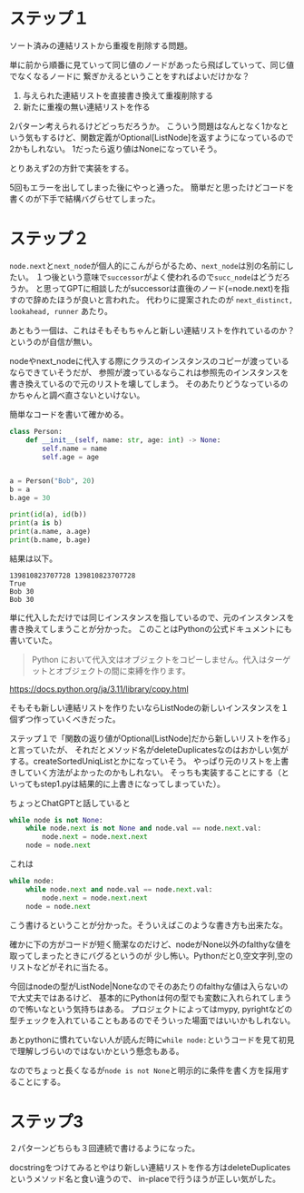 # ステップ１

ソート済みの連結リストから重複を削除する問題。

単に前から順番に見ていって同じ値のノードがあったら飛ばしていって、同じ値でなくなるノードに
繋ぎかえるということをすればよいだけかな？

1. 与えられた連結リストを直接書き換えて重複削除する
2. 新たに重複の無い連結リストを作る

2パターン考えられるけどどっちだろうか。
こういう問題はなんとなく1かなという気もするけど、関数定義がOptional[ListNode]を返すようになっているので2かもしれない。
1だったら返り値はNoneになっていそう。

とりあえず2の方針で実装をする。

5回もエラーを出してしまった後にやっと通った。
簡単だと思ったけどコードを書くのが下手で結構バグらせてしまった。

# ステップ２

`node.next`と`next_node`が個人的にこんがらがるため、`next_node`は別の名前にしたい。
１つ後という意味で`successor`がよく使われるので`succ_node`はどうだろうか。
と思ってGPTに相談したがsuccessorは直後のノード(=node.next)を指すので辞めたほうが良いと言われた。
代わりに提案されたのが `next_distinct, lookahead, runner` あたり。

あともう一個は、これはそもそもちゃんと新しい連結リストを作れているのか？というのが自信が無い。

nodeやnext_nodeに代入する際にクラスのインスタンスのコピーが渡っているならできていそうだが、
参照が渡っているならこれは参照先のインスタンスを書き換えているので元のリストを壊してしまう。
そのあたりどうなっているのかちゃんと調べ直さないといけない。

簡単なコードを書いて確かめる。

```python
class Person:
    def __init__(self, name: str, age: int) -> None:
        self.name = name
        self.age = age


a = Person("Bob", 20)
b = a
b.age = 30

print(id(a), id(b))
print(a is b)
print(a.name, a.age)
print(b.name, b.age)
```

結果は以下。

```
139810823707728 139810823707728
True
Bob 30
Bob 30
```

単に代入しただけでは同じインスタンスを指しているので、元のインスタンスを書き換えてしまうことが分かった。
このことはPythonの公式ドキュメントにも書いていた。

> Python において代入文はオブジェクトをコピーしません。代入はターゲットとオブジェクトの間に束縛を作ります。

https://docs.python.org/ja/3.11/library/copy.html

そもそも新しい連結リストを作りたいならListNodeの新しいインスタンスを１個ずつ作っていくべきだった。

ステップ１で「関数の返り値がOptional[ListNode]だから新しいリストを作る」と言っていたが、
それだとメソッド名がdeleteDuplicatesなのはおかしい気がする。createSortedUniqListとかになっていそう。
やっぱり元のリストを上書きしていく方法がよかったのかもしれない。
そっちも実装することにする（といってもstep1.pyは結果的に上書きになってしまっていた）。

ちょっとChatGPTと話していると

```python
while node is not None:
    while node.next is not None and node.val == node.next.val:
        node.next = node.next.next
    node = node.next
```

これは

```python
while node:
    while node.next and node.val == node.next.val:
        node.next = node.next.next
    node = node.next
```

こう書けるということが分かった。そういえばこのような書き方も出来たな。

確かに下の方がコードが短く簡潔なのだけど、nodeがNone以外のfalthyな値を取ってしまったときにバグるというのが
少し怖い。Pythonだと0,空文字列,空のリストなどがそれに当たる。

今回はnodeの型がListNode|Noneなのでそのあたりのfalthyな値は入らないので大丈夫ではあるけど、
基本的にPythonは何の型でも変数に入れられてしまうので怖いなという気持ちはある。
プロジェクトによってはmypy, pyrightなどの型チェックを入れていることもあるのでそういった場面ではいいかもしれない。

あとpythonに慣れていない人が読んだ時に`while node:`というコードを見て初見で理解しづらいのではないかという懸念もある。

なのでちょっと長くなるが`node is not None`と明示的に条件を書く方を採用することにする。

# ステップ3

２パターンどちらも３回連続で書けるようになった。

docstringをつけてみるとやはり新しい連結リストを作る方はdeleteDuplicatesというメソッド名と食い違うので、
in-placeで行うほうが正しい気がした。
